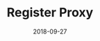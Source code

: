 ---
title: Register Proxy
linktitle: Register Proxy
description: Register an account as a proxy
date: 2018-09-27
publishdate: 2018-09-27
lastmod: 2018-09-27
categories: [eosc-system-commands]
keywords: []
menu:
  docs:
    parent: "eosc-system-commands"
    identifier: eosc_system_regproxy
    weight: 40
weight: 40
sections_weight: 40
draft: false
aliases: []
toc: false
auto_content: true
---
